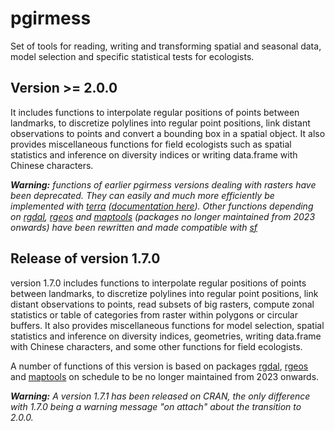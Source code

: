 # pgirmess

Set of tools for reading, writing and transforming spatial and seasonal data, model selection and specific statistical tests for ecologists.

## Version >= 2.0.0

It includes functions to interpolate regular positions of points between landmarks, to discretize polylines into regular point positions, link distant observations to points and convert a bounding box in a spatial object. It also provides miscellaneous functions for field ecologists such as spatial statistics and inference on diversity indices or writing data.frame with Chinese characters.

***Warning:** functions of earlier pgirmess versions  dealing with rasters have been deprecated. They can easily and much more efficiently be implemented with [terra](https://cran.r-project.org/web/packages/terra/index.html) ([documentation here](https://rspatial.org/terra/)). Other functions depending on [rgdal](https://cran.r-project.org/web/packages/rgdal/index.html), [rgeos](https://cran.r-project.org/web/packages/rgeos/index.html) and [maptools](https://cran.r-project.org/web/packages/maptools/index.html) (packages no longer maintained from 2023 onwards) have been rewritten and made compatible with [sf](https://cran.r-project.org/web/packages/sf/index.html)*

## Release of version  1.7.0

version 1.7.0 includes functions to interpolate regular positions of points between landmarks, to discretize polylines into regular point positions, link distant observations to points, read subsets of big rasters, compute zonal statistics or table of categories from raster within polygons or circular buffers. It also provides miscellaneous functions for model selection, spatial statistics and inference on diversity indices, geometries, writing data.frame with Chinese characters, and some other functions for field ecologists.

A number of functions of this version is based on packages [rgdal](https://cran.r-project.org/web/packages/rgdal/index.html), [rgeos](https://cran.r-project.org/web/packages/rgeos/index.html) and [maptools](https://cran.r-project.org/web/packages/maptools/index.html) on schedule to be no longer maintained from 2023 onwards.

***Warning:** A version 1.7.1 has been released on CRAN, the only difference with 1.7.0 being a warning message "on attach" about the transition to 2.0.0.*
